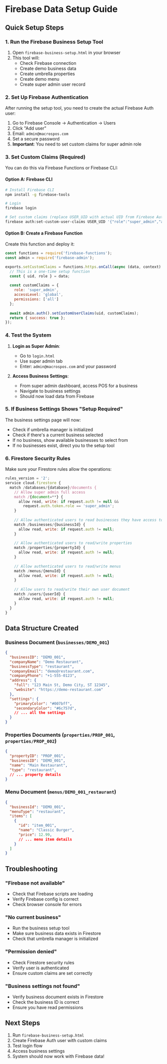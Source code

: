 # Firebase Data Setup Guide

## Quick Setup Steps

### 1. **Run the Firebase Business Setup Tool**
1. Open `firebase-business-setup.html` in your browser
2. This tool will:
   - Check Firebase connection
   - Create demo business data
   - Create umbrella properties
   - Create demo menu
   - Create super admin user record

### 2. **Set Up Firebase Authentication**
After running the setup tool, you need to create the actual Firebase Auth user:

1. Go to Firebase Console → Authentication → Users
2. Click "Add user"
3. Email: `admin@macrospos.com`
4. Set a secure password
5. **Important**: You need to set custom claims for super admin role

### 3. **Set Custom Claims (Required)**
You can do this via Firebase Functions or Firebase CLI:

#### Option A: Firebase CLI
```bash
# Install Firebase CLI
npm install -g firebase-tools

# Login
firebase login

# Set custom claims (replace USER_UID with actual UID from Firebase Auth)
firebase auth:set-custom-user-claims USER_UID '{"role":"super_admin","accessLevel":"global","permissions":["all"]}'
```

#### Option B: Create a Firebase Function
Create this function and deploy it:

```javascript
const functions = require('firebase-functions');
const admin = require('firebase-admin');

exports.setCustomClaims = functions.https.onCall(async (data, context) => {
  // This is a one-time setup function
  const { uid, role } = data;
  
  const customClaims = {
    role: 'super_admin',
    accessLevel: 'global',
    permissions: ['all']
  };
  
  await admin.auth().setCustomUserClaims(uid, customClaims);
  return { success: true };
});
```

### 4. **Test the System**

1. **Login as Super Admin**:
   - Go to `login.html`
   - Use super admin tab
   - Enter: `admin@macrospos.com` and your password

2. **Access Business Settings**:
   - From super admin dashboard, access POS for a business
   - Navigate to business settings
   - Should now load data from Firebase

### 5. **If Business Settings Shows "Setup Required"**

The business settings page will now:
- Check if umbrella manager is initialized
- Check if there's a current business selected
- If no business, show available businesses to select from
- If no businesses exist, direct you to the setup tool

### 6. **Firestore Security Rules**

Make sure your Firestore rules allow the operations:

```javascript
rules_version = '2';
service cloud.firestore {
  match /databases/{database}/documents {
    // Allow super admin full access
    match /{document=**} {
      allow read, write: if request.auth != null && 
        request.auth.token.role == 'super_admin';
    }
    
    // Allow authenticated users to read businesses they have access to
    match /businesses/{businessId} {
      allow read, write: if request.auth != null;
    }
    
    // Allow authenticated users to read/write properties
    match /properties/{propertyId} {
      allow read, write: if request.auth != null;
    }
    
    // Allow authenticated users to read/write menus
    match /menus/{menuId} {
      allow read, write: if request.auth != null;
    }
    
    // Allow users to read/write their own user document
    match /users/{userId} {
      allow read, write: if request.auth != null;
    }
  }
}
```

## Data Structure Created

### Business Document (`businesses/DEMO_001`)
```json
{
  "businessID": "DEMO_001",
  "companyName": "Demo Restaurant",
  "businessType": "restaurant",
  "companyEmail": "demo@restaurant.com",
  "companyPhone": "+1-555-0123",
  "address": {
    "full": "123 Main St, Demo City, ST 12345",
    "website": "https://demo-restaurant.com"
  },
  "settings": {
    "primaryColor": "#007bff",
    "secondaryColor": "#6c757d",
    // ... all the settings
  }
}
```

### Properties Documents (`properties/PROP_001`, `properties/PROP_002`)
```json
{
  "propertyID": "PROP_001",
  "businessID": "DEMO_001",
  "name": "Main Restaurant",
  "type": "restaurant",
  // ... property details
}
```

### Menu Document (`menus/DEMO_001_restaurant`)
```json
{
  "businessId": "DEMO_001",
  "menuType": "restaurant",
  "items": [
    {
      "id": "item_001",
      "name": "Classic Burger",
      "price": 12.99,
      // ... menu item details
    }
  ]
}
```

## Troubleshooting

### "Firebase not available"
- Check that Firebase scripts are loading
- Verify Firebase config is correct
- Check browser console for errors

### "No current business"
- Run the business setup tool
- Make sure business data exists in Firestore
- Check that umbrella manager is initialized

### "Permission denied"
- Check Firestore security rules
- Verify user is authenticated
- Ensure custom claims are set correctly

### "Business settings not found"
- Verify business document exists in Firestore
- Check the business ID is correct
- Ensure you have read permissions

## Next Steps

1. Run `firebase-business-setup.html`
2. Create Firebase Auth user with custom claims
3. Test login flow
4. Access business settings
5. System should now work with Firebase data!

